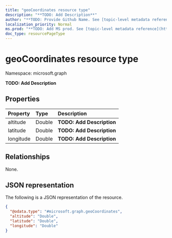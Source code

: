 ```yaml
---
title: "geoCoordinates resource type"
description: "**TODO: Add Description**"
author: "**TODO: Provide Github Name. See [topic-level metadata reference](https://msgo.azurewebsites.net/add/document/guidelines/metadata.html#topic-level-metadata)**"
localization_priority: Normal
ms.prod: "**TODO: Add MS prod. See [topic-level metadata reference](https://msgo.azurewebsites.net/add/document/guidelines/metadata.html#topic-level-metadata)**"
doc_type: resourcePageType
---
```


# geoCoordinates resource type

Namespace: microsoft.graph

**TODO: Add Description**

## Properties
|Property|Type|Description|
|:---|:---|:---|
|altitude|Double|**TODO: Add Description**|
|latitude|Double|**TODO: Add Description**|
|longitude|Double|**TODO: Add Description**|

## Relationships
None.

## JSON representation
The following is a JSON representation of the resource.
<!-- {
  "blockType": "resource",
  "@odata.type": "microsoft.graph.geoCoordinates"
}
-->
``` json
{
  "@odata.type": "#microsoft.graph.geoCoordinates",
  "altitude": "Double",
  "latitude": "Double",
  "longitude": "Double"
}
```

